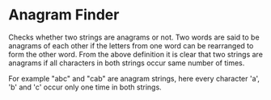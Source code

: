 # Anagram Finder

Checks whether two strings are anagrams or not. 
Two words are said to be anagrams of each other if the letters from one word can be rearranged to form the other word. 
From the above definition it is clear that two strings are anagrams if all characters in both strings occur same number of times. 

For example "abc" and "cab" are anagram strings, here every character 'a', 'b' and 'c' occur only one time in both strings.